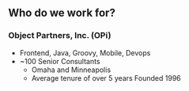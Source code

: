 ## Who do we work for?

### Object Partners, Inc. (OPi)

* Frontend, Java, Groovy, Mobile, Devops
* ~100 Senior Consultants
  * Omaha and Minneapolis
  * Average tenure of over 5 years
    Founded 1996
